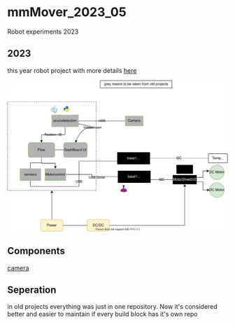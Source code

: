 # mmMover_2023_05
Robot experiments 2023

## 2023

this year robot project with more details [here](https://vkuehn.github.io/mmMover2023_05/)

![overview](./diagrams/overview.drawio.svg)

## Components

[camera](https://github.com/hackffm/actioncam) 

## Seperation

in old projects everything was just in one repository.
Now it's considered better and easier to maintain if every build block has it's own repo